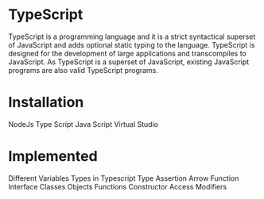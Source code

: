 # TypeScript
TypeScript is a programming language and it is a strict syntactical superset of JavaScript and adds optional static typing to the language. TypeScript is designed for the development of large applications and transcompiles to JavaScript. As TypeScript is a superset of JavaScript, existing JavaScript programs are also valid TypeScript programs.

# Installation
NodeJs
Type Script
Java Script
Virtual Studio

# Implemented
Different Variables
Types in Typescript
Type Assertion
Arrow Function
Interface
Classes
Objects
Functions
Constructor
Access Modifiers



